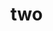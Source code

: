 <!--
 * @Author: your name
 * @Date: 2021-11-07 20:51:42
 * @LastEditTime: 2021-11-07 20:51:54
 * @LastEditors: Please set LastEditors
 * @Description: 打开koroFileHeader查看配置 进行设置: https://github.com/OBKoro1/koro1FileHeader/wiki/%E9%85%8D%E7%BD%AE
 * @FilePath: /MyBlog/docs/Golang/one/README.md
-->
# two